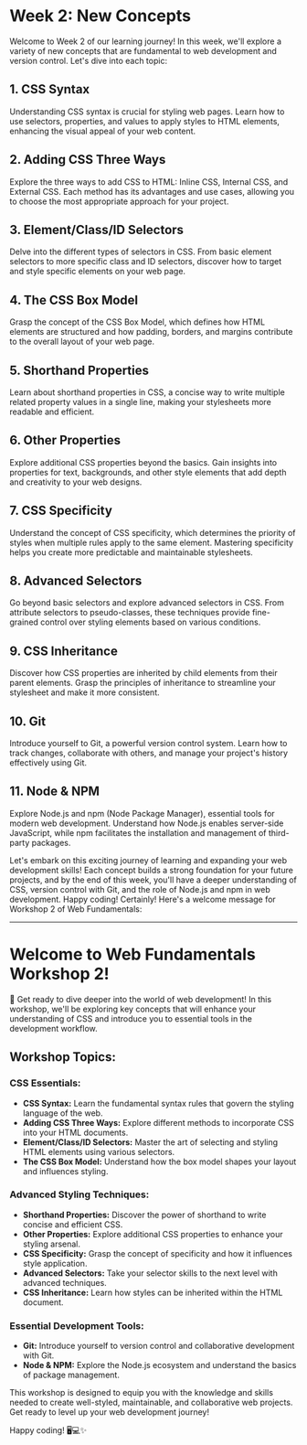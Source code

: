 # Week 2: New Concepts

Welcome to Week 2 of our learning journey! In this week, we'll explore a variety of new concepts that are fundamental to web development and version control. Let's dive into each topic:

## 1. CSS Syntax

Understanding CSS syntax is crucial for styling web pages. Learn how to use selectors, properties, and values to apply styles to HTML elements, enhancing the visual appeal of your web content.

## 2. Adding CSS Three Ways

Explore the three ways to add CSS to HTML: Inline CSS, Internal CSS, and External CSS. Each method has its advantages and use cases, allowing you to choose the most appropriate approach for your project.

## 3. Element/Class/ID Selectors

Delve into the different types of selectors in CSS. From basic element selectors to more specific class and ID selectors, discover how to target and style specific elements on your web page.

## 4. The CSS Box Model

Grasp the concept of the CSS Box Model, which defines how HTML elements are structured and how padding, borders, and margins contribute to the overall layout of your web page.

## 5. Shorthand Properties

Learn about shorthand properties in CSS, a concise way to write multiple related property values in a single line, making your stylesheets more readable and efficient.

## 6. Other Properties

Explore additional CSS properties beyond the basics. Gain insights into properties for text, backgrounds, and other style elements that add depth and creativity to your web designs.

## 7. CSS Specificity

Understand the concept of CSS specificity, which determines the priority of styles when multiple rules apply to the same element. Mastering specificity helps you create more predictable and maintainable stylesheets.

## 8. Advanced Selectors

Go beyond basic selectors and explore advanced selectors in CSS. From attribute selectors to pseudo-classes, these techniques provide fine-grained control over styling elements based on various conditions.

## 9. CSS Inheritance

Discover how CSS properties are inherited by child elements from their parent elements. Grasp the principles of inheritance to streamline your stylesheet and make it more consistent.

## 10. Git

Introduce yourself to Git, a powerful version control system. Learn how to track changes, collaborate with others, and manage your project's history effectively using Git.

## 11. Node & NPM

Explore Node.js and npm (Node Package Manager), essential tools for modern web development. Understand how Node.js enables server-side JavaScript, while npm facilitates the installation and management of third-party packages.

Let's embark on this exciting journey of learning and expanding your web development skills! Each concept builds a strong foundation for your future projects, and by the end of this week, you'll have a deeper understanding of CSS, version control with Git, and the role of Node.js and npm in web development. Happy coding!
Certainly! Here's a welcome message for Workshop 2 of Web Fundamentals:

---

# Welcome to Web Fundamentals Workshop 2!

🚀 Get ready to dive deeper into the world of web development! In this workshop, we'll be exploring key concepts that will enhance your understanding of CSS and introduce you to essential tools in the development workflow.

## Workshop Topics:

### CSS Essentials:

- **CSS Syntax:** Learn the fundamental syntax rules that govern the styling language of the web.
- **Adding CSS Three Ways:** Explore different methods to incorporate CSS into your HTML documents.
- **Element/Class/ID Selectors:** Master the art of selecting and styling HTML elements using various selectors.
- **The CSS Box Model:** Understand how the box model shapes your layout and influences styling.

### Advanced Styling Techniques:

- **Shorthand Properties:** Discover the power of shorthand to write concise and efficient CSS.
- **Other Properties:** Explore additional CSS properties to enhance your styling arsenal.
- **CSS Specificity:** Grasp the concept of specificity and how it influences style application.
- **Advanced Selectors:** Take your selector skills to the next level with advanced techniques.
- **CSS Inheritance:** Learn how styles can be inherited within the HTML document.

### Essential Development Tools:

- **Git:** Introduce yourself to version control and collaborative development with Git.
- **Node & NPM:** Explore the Node.js ecosystem and understand the basics of package management.

This workshop is designed to equip you with the knowledge and skills needed to create well-styled, maintainable, and collaborative web projects. Get ready to level up your web development journey!

Happy coding! 🖥️💻✨
